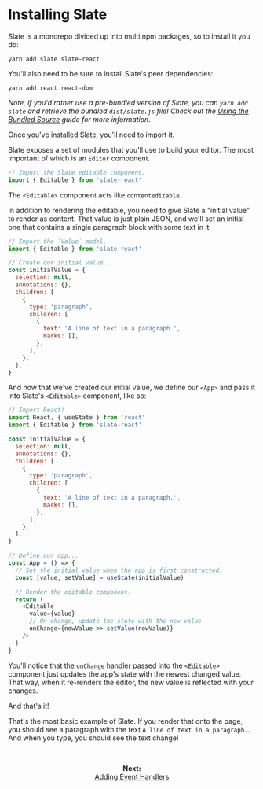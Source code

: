 # Installing Slate

Slate is a monorepo divided up into multi npm packages, so to install it you do:

```
yarn add slate slate-react
```

You'll also need to be sure to install Slate's peer dependencies:

```
yarn add react react-dom
```

_Note, if you'd rather use a pre-bundled version of Slate, you can `yarn add slate` and retrieve the bundled `dist/slate.js` file! Check out the [Using the Bundled Source](./using-the-bundled-source.md) guide for more information._

Once you've installed Slate, you'll need to import it.

Slate exposes a set of modules that you'll use to build your editor. The most important of which is an `Editor` component.

```js
// Import the Slate editable component.
import { Editable } from 'slate-react'
```

The `<Editable>` component acts like `contenteditable`.

In addition to rendering the editable, you need to give Slate a "initial value" to render as content. That value is just plain JSON, and we'll set an initial one that contains a single paragraph block with some text in it:

```js
// Import the `Value` model.
import { Editable } from 'slate-react'

// Create our initial value...
const initialValue = {
  selection: null,
  annotations: {},
  children: [
    {
      type: 'paragraph',
      children: [
        {
          text: 'A line of text in a paragraph.',
          marks: [],
        },
      ],
    },
  ],
}
```

And now that we've created our initial value, we define our `<App>` and pass it into Slate's `<Editable>` component, like so:

```js
// Import React!
import React, { useState } from 'react'
import { Editable } from 'slate-react'

const initialValue = {
  selection: null,
  annotations: {},
  children: [
    {
      type: 'paragraph',
      children: [
        {
          text: 'A line of text in a paragraph.',
          marks: [],
        },
      ],
    },
  ],
}

// Define our app...
const App = () => {
  // Set the initial value when the app is first constructed.
  const [value, setValue] = useState(initialValue)

  // Render the editable component.
  return (
    <Editable
      value={value}
      // On change, update the state with the new value.
      onChange={newValue => setValue(newValue)}
    />
  )
}
```

You'll notice that the `onChange` handler passed into the `<Editable>` component just updates the app's state with the newest changed value. That way, when it re-renders the editor, the new value is reflected with your changes.

And that's it!

That's the most basic example of Slate. If you render that onto the page, you should see a paragraph with the text `A line of text in a paragraph.`. And when you type, you should see the text change!

<br/>
<p align="center"><strong>Next:</strong><br/><a href="./adding-event-handlers.md">Adding Event Handlers</a></p>
<br/>
